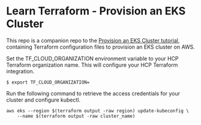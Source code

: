 # Learn Terraform - Provision an EKS Cluster

This repo is a companion repo to the [Provision an EKS Cluster tutorial](https://developer.hashicorp.com/terraform/tutorials/kubernetes/eks), containing
Terraform configuration files to provision an EKS cluster on AWS.

Set the TF_CLOUD_ORGANIZATION environment variable to your HCP Terraform organization name. This will configure your HCP Terraform integration.
```
$ export TF_CLOUD_ORGANIZATION=
```

Run the following command to retrieve the access credentials for your cluster and configure kubectl.
```
aws eks --region $(terraform output -raw region) update-kubeconfig \
    --name $(terraform output -raw cluster_name)
```
